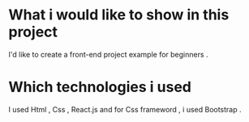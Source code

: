 # What i would like to show in this project

I'd like to create a front-end project example for beginners . 

# Which technologies i used

I used Html , Css , React.js and for Css frameword , i used Bootstrap .
